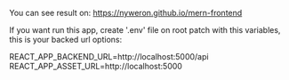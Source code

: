 You can see result on: https://nyweron.github.io/mern-frontend

If you want run this app, create '.env' file on root patch with this variables, this is your backed url options:

REACT_APP_BACKEND_URL=http://localhost:5000/api
REACT_APP_ASSET_URL=http://localhost:5000
